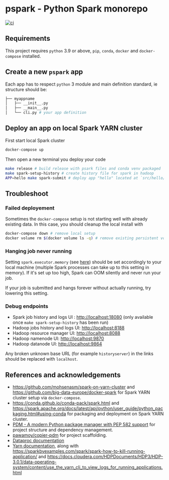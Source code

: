 # pspark - Python Spark monorepo

[![ci](https://github.com/killzoner/pspark/workflows/ci/badge.svg)](https://github.com/killzoner/pspark/actions?query=workflow%3Aci)

## Requirements

This project requires `python` 3.9 or above, `pip`, `conda`, `docker` and `docker-compose` installed.

## Create a new `pspark` app

Each app has to respect `python` 3 module and main definition standard, ie structure should be:

```bash
├── myappname
│   ├── __init__.py
│   ├── __main__.py
│   └── cli.py # your app definition
```

## Deploy an app on local Spark YARN cluster

First start local Spark cluster

```bash
docker-compose up
```

Then open a new terminal you deploy your code

```bash
make release # build release with psark files and conda venv packaged
make spark-setup-history # create history file for spark in hadoop
APP=hello make spark-submit # deploy app "hello" located at `src/hello/cli.py` on Spark YARN cluster
```

## Troubleshoot

### Failed deployement

Sometimes the `docker-compose` setup is not starting well with already existing data.
In this case, you should cleanup the local install with

```bash
docker-compose down # remove local setup
docker volume rm $(docker volume ls -q) # remove existing persistent volumes
```

### Hanging job never running

Setting `spark.executor.memory` (see [here](https://github.com/killzoner/pspark/blob/master/compose/spark-client/Dockerfile#L34)) should be set accordingly to your local machine (multiple Spark processes can take up to this setting in memory).
If it's set up too high, Spark can OOM silently and never run your job.

If your job is submitted and hangs forever without actually running, try lowering this setting.

### Debug endpoints

- Spark job history and logs UI : <http://localhost:18080> (only available once `make spark-setup-history` has been run)
- Hadoop jobs history and logs UI: <http://localhost:8188>
- Hadoop resource manager UI: <http://localhost:8088>
- Hadoop namenode UI: <http://localhost:9870>
- Hadoop datanode UI: <http://localhost:9864>

Any broken unknown base URL (for example `historyserver`) in the links should be replaced with `localhost`.

## References and acknowledgements

- <https://github.com/mohsenasm/spark-on-yarn-cluster> and <https://github.com/big-data-europe/docker-spark> for Spark YARN cluster setup via `docker-compose`.
- <https://conda.github.io/conda-pack/spark.html> and <https://spark.apache.org/docs/latest/api/python/user_guide/python_packaging.html#using-conda> for packaging and deployment on Spark YARN cluster.
- [PDM - A modern Python package manager with PEP 582 support](https://github.com/pdm-project/pdm) for project structure and dependency management.
- [pawamoy/copier-pdm](https://github.com/pawamoy/copier-pdm) for project scaffolding.
- [Dataproc documentation](https://cloud.google.com/dataproc/docs/resources/faq)
- [Yarn documentation](https://hadoop.apache.org/docs/stable/hadoop-yarn/hadoop-yarn-site/YarnCommands.html), along with <https://sparkbyexamples.com/spark/spark-how-to-kill-running-application/> and <https://docs.cloudera.com/HDPDocuments/HDP3/HDP-3.0.1/data-operating-system/content/use_the_yarn_cli_to_view_logs_for_running_applications.html>
